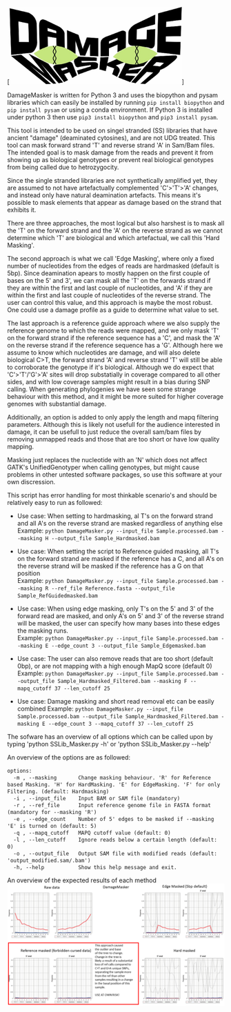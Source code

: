 [<img src="https://github.com/IamIamI/DamageMasker/blob/main/Damage_Masker_logo.jpg" width="400"/>]


DamageMasker is written for Python 3 and uses the biopython and pysam libraries which can easily be installed by running ```pip install biopython``` and ```pip install pysam``` or using a conda environment. 
If Python 3 is installed under python 3 then use ```pip3 install biopython``` and ```pip3 install pysam```.

This tool is intended to be used on singel stranded (SS) libraries that have ancient "damage" (deaminated cytosines), and are not UDG treated.
This tool can mask forward strand 'T' and reverse strand 'A' in Sam/Bam files. The intended goal is to mask damage from the reads and prevent it from showing up as biological genotypes or prevent real biological genotypes from being called due to hetrozygocity.  
  
Since the single stranded libraries are not synthetically amplified yet, they are assumed to not have artefactually complemented 'C'>'T'>'A' changes, and instead only have natural deamination artefacts. This means it's possible to mask elements that appear as damage based on the strand that exhibits it.  
  
There are three approaches, the most logical but also harshest is to mask all the 'T' on the forward strand and the 'A' on the reverse strand as we cannot determine which 'T' are biological and which artefactual, we call this 'Hard Masking'.  

The second approach is what we call 'Edge Masking', where only a fixed number of nucleotides from the edges of reads are hardmasked (default is 5bp). Since deamination apears to mostly happen on the first couple of bases on the 5' and 3', we can mask all the 'T' on the forwards strand if they are within the first and last couple of nucleotides, and 'A' if they are within the first and last couple of nucleotides of the reverse strand. The user can control this value, and this approach is maybe the most robust. One could use a damage profile as a guide to determine what value to set. 

The last approach is a reference guide approach where we also supply the reference genome to which the reads were mapped, and we only mask 'T' on the forward strand if the reference sequence has a 'C', and mask the 'A' on the reverse strand if the reference sequence has a 'G'. Although here we assume to know which nucleotides are damage, and will also delete biological C>T, the forward strand 'A' and reverse strand 'T' will still be able to corroborate the genotype if it's biological. Although we do expect that 'C'>'T'/'G'>'A' sites will drop substatially in coverage compared to all other sides, and with low coverage samples might result in a bias during SNP calling. When generating phylogenies we have seen some strange behaviour with this method, and it might be more suited for higher coverage genomes with substantial damage. 

Additionally, an option is added to only apply the length and mapq filtering parameters. Although this is likely not usefull for the audience interested in damage, it can be usefull to just reduce the overall sam/bam files by removing unmapped reads and those that are too short or have low quality mapping.

Masking just replaces the nucleotide with an 'N' which does not affect GATK's UnifiedGenotyper when calling genotypes, but might cause problems in other untested software packages, so use this software at your own discression. 
  
This script has error handling for most thinkable scenario's and should be relatively easy to run as followed:
- Use case: When setting to hardmasking, al T's on the forward strand and all A's on the reverse strand are masked regardless of anything else  
Example: ```python DamageMasker.py --input_file Sample.processed.bam --masking H --output_file Sample_Hardmasked.bam```  
  
- Use case: When setting the script to Reference guided masking, all T's on the forward strand are masked if the reference has a C, and all A's on the reverse strand will be masked if the reference has a G on that position  
Example: ```python DamageMasker.py --input_file Sample.processed.bam --masking R --ref_file Reference.fasta --output_file Sample_RefGuidedmasked.bam```

- Use case: When using edge masking, only T's on the 5' and 3' of the forward read are masked, and only A's on 5' and 3' of the reverse strand will be masked, the user can specify how many bases into these edges the masking runs.  
Example: ```python DamageMasker.py --input_file Sample.processed.bam --masking E --edge_count 3 --output_file Sample_Edgemasked.bam```  
  
- Use case: The user can also remove reads that are too short (default 0bp), or are not mapping with a high enough MapQ score (default 0)  
Example: ```python DamageMasker.py --input_file Sample.processed.bam --output_file Sample_Hardmasked_Filtered.bam --masking F --mapq_cutoff 37 --len_cutoff 25```

- Use case: Damage masking and short read removal etc can be easily combined 
Example: ```python DamageMasker.py --input_file Sample.processed.bam --output_file Sample_Hardmasked_Filtered.bam -masking E --edge_count 3 --mapq_cutoff 37 --len_cutoff 25```


The sofware has an overview of all options which can be called upon by typing 'python SSLib_Masker.py -h' or 'python SSLib_Masker.py --help'  
  
An overview of the options are as followed:  
```
options:
  -m , --masking       Change masking behaviour. 'R' for Reference based Masking. 'H' for HardMasking. 'E' for EdgeMasking. 'F' for only Filtering. (default: Hardmasking)
  -i , --input_file    Input BAM or SAM file (mandatory)
  -r , --ref_file      Input reference genome file in FASTA format (mandatory for --masking 'R')
  -e , --edge_count    Number of 5' edges to be masked if --masking 'E' is turned on (default: 5)
  -q , --mapq_cutoff   MAPQ cutoff value (default: 0)
  -l , --len_cutoff    Ignore reads below a certain length (default: 0)
  -o , --output_file   Output SAM file with modified reads (default: 'output_modified.sam/.bam')
  -h, --help           Show this help message and exit.
```

An overview of the expected results of each method
![.](https://github.com/IamIamI/DamageMasker/blob/main/DamageMasker.png)
